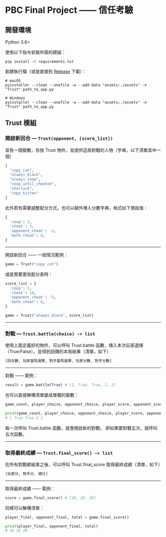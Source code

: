 # PBC Final Project —— 信任考驗

## 開發環境

Python 3.6+

使用以下指令安裝所需的模組：

```properties
pip install -r requirements.txt
```

創建執行檔（或是直接到 [Release](https://github.com/chingweih/PBC-Final-Project/releases) 下載）：

```properties
# macOS
pyinstaller --clean --onefile -w --add-data "assets:./assets" -n "Trust" path_to_app.py

# Windows
pyinstaller --clean --onefile -w --add-data "assets;./assets" -n "Trust" path_to_app.py
```

## Trust 模組

### 開啟新回合 — `Trust(opponent, [score_list])`

宣告一個變數，存放 Trust 物件，並提供這局對戰的人物（字串，以下清單其中一個）

```python
[
  "copy_cat",
  "always_black",
  "always_coop",
  "coop_until_cheated",
  "sherlock",
  "copy_kitten"
]
```

此外若有需要調整配分方式，也可以額外傳入分數字典，格式如下預設值：

```python
{
  'coop': 2,
  'cheat': 3,
  'opponent_cheat': -1,
  'both_cheat': 0,
}
```

---

開啟新回合 —— 一般情況範例：

```python
game = Trust("copy_cat")
```

或是需要更改配分表時：

```python
score_list = {
  'coop': 5,
  'cheat': 10,
  'opponent_cheat': -5,
  'both_cheat': 0,
}

game = Trust("always_black", score_list)
```

---

### 對戰 — `Trust.battle(choice) -> list`

使用上面定義好的物件，可以呼叫 Trust.battle 函數，傳入本次玩家選擇（True/False），並得到回傳的本局結果（清單，如下）

```python
[回合數, 玩家當局選擇, 對手當局選擇, 玩家分數, 對手分數]
```

---

對戰 —— 範例：

```python
result = game.battle(True) # [1, True, True, 2, 2]
```

也可以直接解構清單變成單獨的變數：

```python
game_count, player_choice, opponent_choice, player_score, opponent_score = game.battle(True)

print(game_count, player_choice, opponent_choice, player_score, opponent_score)
# 1 True True 2 2
```

每一次呼叫 Trust.battle 函數，就會開啟新的對戰，
即如果要對戰五次，就呼叫五次函數。

---

### 取得最終成績 — `Trust.final_score() -> list`

在所有對戰都結束之後，可以呼叫 Trust.final_score 取得最終成績（清單，如下）

```python
[玩家分, 對手分, 總分]
```

---

取得最終成績 —— 範例：

```python
score = game.final_score() # [10, 10, 20]
```

同樣可以解構清單：

```python
player_final, opponent_final, total = game.final_score()

print(player_final, opponent_final, total)
# 10 10 20
```
